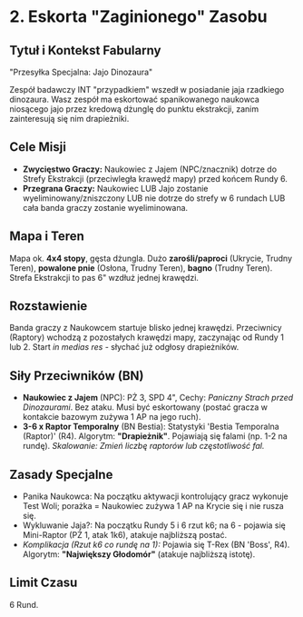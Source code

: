 # 2. Eskorta "Zaginionego" Zasobu

## Tytuł i Kontekst Fabularny

"Przesyłka Specjalna: Jajo Dinozaura"

Zespół badawczy INT "przypadkiem" wszedł w posiadanie jaja rzadkiego dinozaura. Wasz zespół ma eskortować spanikowanego naukowca niosącego jajo przez kredową dżunglę do punktu ekstrakcji, zanim zainteresują się nim drapieżniki.

## Cele Misji

* **Zwycięstwo Graczy:** Naukowiec z Jajem (NPC/znacznik) dotrze do Strefy Ekstrakcji (przeciwległa krawędź mapy) przed końcem Rundy 6.
* **Przegrana Graczy:** Naukowiec LUB Jajo zostanie wyeliminowany/zniszczony LUB nie dotrze do strefy w 6 rundach LUB cała banda graczy zostanie wyeliminowana.

## Mapa i Teren

Mapa ok. **4x4 stopy**, gęsta dżungla. Dużo **zarośli/paproci** (Ukrycie, Trudny Teren), **powalone pnie** (Osłona, Trudny Teren), **bagno** (Trudny Teren). Strefa Ekstrakcji to pas 6" wzdłuż jednej krawędzi.

## Rozstawienie

Banda graczy z Naukowcem startuje blisko jednej krawędzi. Przeciwnicy (Raptory) wchodzą z pozostałych krawędzi mapy, zaczynając od Rundy 1 lub 2. Start *in medias res* - słychać już odgłosy drapieżników.

## Siły Przeciwników (BN)

* **Naukowiec z Jajem** (NPC): PŻ 3, SPD 4", Cechy: *Paniczny Strach przed Dinozaurami*. Bez ataku. Musi być eskortowany (postać gracza w kontakcie bazowym zużywa 1 AP na jego ruch).
* **3-6 x Raptor Temporalny** (BN Bestia): Statystyki 'Bestia Temporalna (Raptor)' (R4). Algorytm: **"Drapieżnik"**. Pojawiają się falami (np. 1-2 na rundę). *Skalowanie: Zmień liczbę raptorów lub częstotliwość fal.*

## Zasady Specjalne

* Panika Naukowca: Na początku aktywacji kontrolujący gracz wykonuje Test Woli; porażka = Naukowiec zużywa 1 AP na Krycie się i nie rusza się.
* Wykluwanie Jaja?: Na początku Rundy 5 i 6 rzut k6; na 6 - pojawia się Mini-Raptor (PŻ 1, atak 1k6), atakuje najbliższą postać.
* *Komplikacja (Rzut k6 co rundę na 1):* Pojawia się T-Rex (BN 'Boss', R4). Algorytm: **"Największy Głodomór"** (atakuje najbliższą istotę).

## Limit Czasu

6 Rund.
